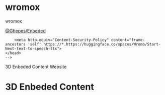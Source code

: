 # wromox
wromox 

<a href="https://ghepes.github.io/Enbeded/">@Ghepes/Enbeded</a>
<!--
<iframe src="https://jeromeetienne.github.io/threex.planets/examples/earth.html" width="25%" height="440px" frameborder="0" scrolling="0"></iframe><iframe src="https://jeromeetienne.github.io/threex.planets/examples/earth.html" width="25%" height="440px" frameborder="0" scrolling="0"></iframe><iframe src="https://jeromeetienne.github.io/threex.planets/examples/earth.html" width="25%" height="440px" frameborder="0" scrolling="0"></iframe><iframe src="https://jeromeetienne.github.io/threex.planets/examples/earth.html" width="25%" height="440px" frameborder="0" scrolling="0"></iframe><iframe src="https://jeromeetienne.github.io/threex.planets/examples/earth.html" width="25%" height="440px" frameborder="0" scrolling="0"></iframe><iframe src="https://jeromeetienne.github.io/threex.planets/examples/earth.html" width="25%" height="440px" frameborder="0" scrolling="0"></iframe><iframe src="https://jeromeetienne.github.io/threex.planets/examples/earth.html" width="25%" height="440px" frameborder="0" scrolling="0"></iframe><iframe src="https://jeromeetienne.github.io/threex.planets/examples/earth.html" width="25%" height="440px" frameborder="0" scrolling="0"></iframe>
-->
<!--
<!DOCTYPE html>
<html>
    <head>
        <title></title>
        <meta charset="utf-8" />
    </head>
    <body>
        <iframe src="https://huggingface.co/spaces/Wromo/Start-Next-text-to-speech-tts?logs=container" width="100%" height="640px" frameborder="0" scrolling="0"></iframe>
    </body>  
</html>


    <head>
        <title></title>
        <meta charset="utf-8" />
        <!-- Permite încorporarea în iframes -->
        <meta http-equiv="Content-Security-Policy" content="frame-ancestors 'self' https://*.https://huggingface.co/spaces/Wromo/Start-Next-text-to-speech-tts">
    </head>
    -->

3D Enbeded Content Website

###
# 3D Enbeded Content 
